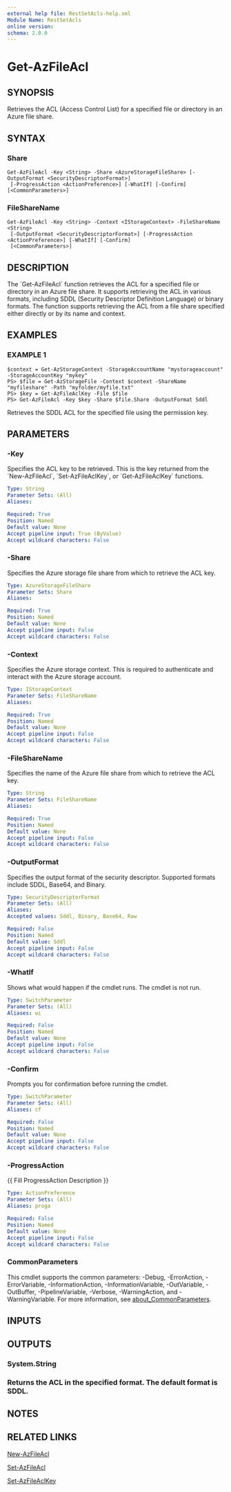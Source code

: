 ```yaml
---
external help file: RestSetAcls-help.xml
Module Name: RestSetAcls
online version:
schema: 2.0.0
---
```


# Get-AzFileAcl

## SYNOPSIS
Retrieves the ACL (Access Control List) for a specified file or directory in an Azure file share.

## SYNTAX

### Share
```
Get-AzFileAcl -Key <String> -Share <AzureStorageFileShare> [-OutputFormat <SecurityDescriptorFormat>]
 [-ProgressAction <ActionPreference>] [-WhatIf] [-Confirm] [<CommonParameters>]
```

### FileShareName
```
Get-AzFileAcl -Key <String> -Context <IStorageContext> -FileShareName <String>
 [-OutputFormat <SecurityDescriptorFormat>] [-ProgressAction <ActionPreference>] [-WhatIf] [-Confirm]
 [<CommonParameters>]
```

## DESCRIPTION
The \`Get-AzFileAcl\` function retrieves the ACL for a specified file or directory in an Azure file share.
It supports retrieving the ACL in various formats, including SDDL (Security Descriptor Definition Language)
or binary formats.
The function supports retrieving the ACL from a file share specified either directly or
by its name and context.

## EXAMPLES

### EXAMPLE 1
```
$context = Get-AzStorageContext -StorageAccountName "mystorageaccount" -StorageAccountKey "mykey"
PS> $file = Get-AzStorageFile -Context $context -ShareName "myfileshare" -Path "myfolder/myfile.txt"
PS> $key = Get-AzFileAclKey -File $file
PS> Get-AzFileAcl -Key $key -Share $file.Share -OutputFormat Sddl
```

Retrieves the SDDL ACL for the specified file using the permission key.

## PARAMETERS

### -Key
Specifies the ACL key to be retrieved.
This is the key returned from the \`New-AzFileAcl\`, \`Set-AzFileAclKey\`,
or \`Get-AzFileAclKey\` functions.

```yaml
Type: String
Parameter Sets: (All)
Aliases:

Required: True
Position: Named
Default value: None
Accept pipeline input: True (ByValue)
Accept wildcard characters: False
```

### -Share
Specifies the Azure storage file share from which to retrieve the ACL key.

```yaml
Type: AzureStorageFileShare
Parameter Sets: Share
Aliases:

Required: True
Position: Named
Default value: None
Accept pipeline input: False
Accept wildcard characters: False
```

### -Context
Specifies the Azure storage context.
This is required to authenticate and interact with the Azure storage account.

```yaml
Type: IStorageContext
Parameter Sets: FileShareName
Aliases:

Required: True
Position: Named
Default value: None
Accept pipeline input: False
Accept wildcard characters: False
```

### -FileShareName
Specifies the name of the Azure file share from which to retrieve the ACL key.

```yaml
Type: String
Parameter Sets: FileShareName
Aliases:

Required: True
Position: Named
Default value: None
Accept pipeline input: False
Accept wildcard characters: False
```

### -OutputFormat
Specifies the output format of the security descriptor.
Supported formats include SDDL, Base64, and Binary.

```yaml
Type: SecurityDescriptorFormat
Parameter Sets: (All)
Aliases:
Accepted values: Sddl, Binary, Base64, Raw

Required: False
Position: Named
Default value: Sddl
Accept pipeline input: False
Accept wildcard characters: False
```

### -WhatIf
Shows what would happen if the cmdlet runs.
The cmdlet is not run.

```yaml
Type: SwitchParameter
Parameter Sets: (All)
Aliases: wi

Required: False
Position: Named
Default value: None
Accept pipeline input: False
Accept wildcard characters: False
```

### -Confirm
Prompts you for confirmation before running the cmdlet.

```yaml
Type: SwitchParameter
Parameter Sets: (All)
Aliases: cf

Required: False
Position: Named
Default value: None
Accept pipeline input: False
Accept wildcard characters: False
```

### -ProgressAction
{{ Fill ProgressAction Description }}

```yaml
Type: ActionPreference
Parameter Sets: (All)
Aliases: proga

Required: False
Position: Named
Default value: None
Accept pipeline input: False
Accept wildcard characters: False
```

### CommonParameters
This cmdlet supports the common parameters: -Debug, -ErrorAction, -ErrorVariable, -InformationAction, -InformationVariable, -OutVariable, -OutBuffer, -PipelineVariable, -Verbose, -WarningAction, and -WarningVariable. For more information, see [about_CommonParameters](http://go.microsoft.com/fwlink/?LinkID=113216).

## INPUTS

## OUTPUTS

### System.String
### Returns the ACL in the specified format. The default format is SDDL.
## NOTES

## RELATED LINKS

[New-AzFileAcl]()

[Set-AzFileAcl]()

[Set-AzFileAclKey]()

